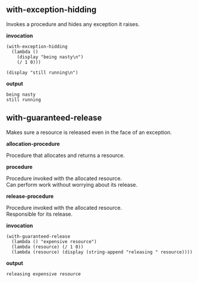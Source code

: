 
with-exception-hidding
----------------------
Invokes a procedure and hides any exception it raises.

__invocation__

    (with-exception-hidding
      (lambda ()
        (display "being nasty\n")
        (/ 1 0)))

    (display "still running\n")

__output__

    being nasty
    still running

with-guaranteed-release
-----------------------
Makes sure a resource is released even in the face of an exception.

__allocation-procedure__

Procedure that allocates and returns a resource.

__procedure__

Procedure invoked with the allocated resource.  
Can perform work without worrying about its release.

__release-procedure__

Procedure invoked with the allocated resource.  
Responsible for its release.

__invocation__

    (with-guaranteed-release
      (lambda () "expensive resource")
      (lambda (resource) (/ 1 0))
      (lambda (resource) (display (string-append "releasing " resource))))

__output__

    releasing expensive resource
